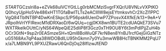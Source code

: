 $START$GCzslri8a+eZVk68ulVCYGtLLg0rbMCMziSvgrFXQr/U8VNLvVXPtKOQ0hcyUjpHo5Ve486xHT1TGfaBwlTLTs2eACIlIW8ejsEYtmksvhCr2XcZl1PPCVgQ84TbINTBP4DwKnESkpcS/P56psk6UenDwP7ZPosvX4XfkE/k13+9eA+VJRpoIhVrIYFIRexcM1dDRXaoD/6wQUq+cgj0KX8wn1BUTE2cdUAQkE73SVu7WXTRkeIkOUttC/yNS64WpeQiE25dliP8f3Gcz0xTH9OU8Y6t3mPdIPjjZuH4bOCr3GtN+9sp2r0EASmzeSH+tQml8BoWuQF7krN8en8YnBJ1rcfGejGiGzNTzuG5168Ax7qP4aa38WDOBdlLU95hGkmn7y0Yu3mwWB8HcTBNKMM2PqU7x/a7LMBN9YL9PXUZRawU6QnDjOq28lfIzwJf$END$